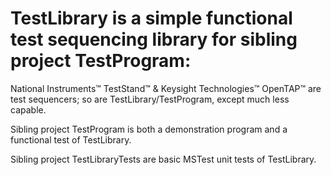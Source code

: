 # TestLibrary is a simple functional test sequencing library for sibling project TestProgram:
  National Instruments™ TestStand™ & Keysight Technologies™ OpenTAP™ are test sequencers; so are TestLibrary/TestProgram, except much less capable.
  
  Sibling project TestProgram is both a demonstration program and a functional test of TestLibrary.
  
  Sibling project TestLibraryTests are basic MSTest unit tests of TestLibrary.
